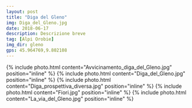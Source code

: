```yaml
---
layout: post
title: "Diga del Gleno"
img: Diga_del_Gleno.jpg
date: 2018-06-17
description: Descrizione breve
tag: [Alpi Orobie]
img_dir: gleno
gps: 45.964769,9.802108
---
```

<div>
{% include photo.html content="Avvicinamento_diga_del_Gleno.jpg" position="inline" %}
{% include photo.html content="Diga_del_Gleno.jpg" position="inline" %}
{% include photo.html content="Diga_prospettiva_diversa.jpg" position="inline" %}
{% include photo.html content="Fiori.jpg" position="inline" %}
{% include photo.html content="La_via_del_Gleno.jpg" position="inline" %}
</div>
